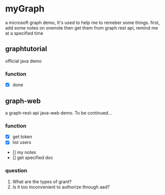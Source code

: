 # myGraph
a microsoft graph demo, It's used to help me to remeber some things.
first, add some notes on onenote
then get them from graph rest api, remind me at a specified time

## graphtutorial
official java demo
### function
- [x] done

## graph-web
a graph-rest-api java-web demo.
To be continued...
### function
- [x] get token
- [x] list users
- [] my notes
- [] get specified doc

### question
1. What are the types of grant?
2. Is it too inconvenient to authorize through aad?
